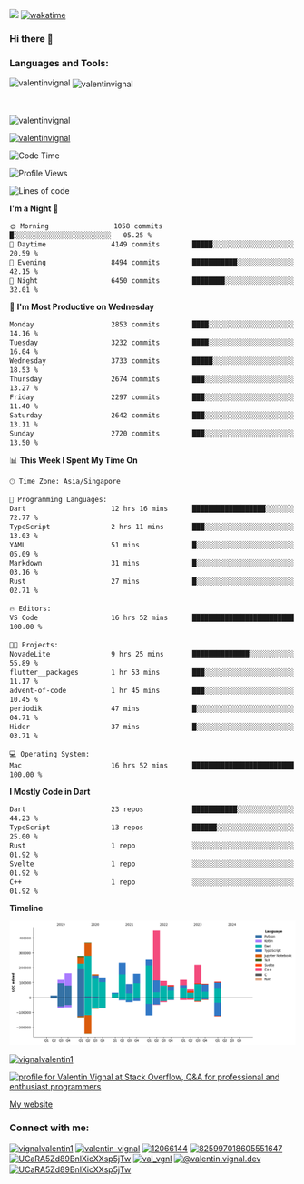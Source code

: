 
![](https://komarev.com/ghpvc/?username=valentinvignal&label=Profile%20views&color=0e75b6&style=flat)
[![wakatime](https://wakatime.com/badge/user/a700230c-ba51-4378-8fbc-fbcb542401ed.svg)](https://wakatime.com/@a700230c-ba51-4378-8fbc-fbcb542401ed)

### Hi there 👋

<h3 align="left">Languages and Tools:</h3>


<p><img align="left" src="https://github-readme-stats.vercel.app/api?username=ValentinVignal&count_private=true&show_icons=true&theme=dark" alt="valentinvignal" /></p>

<p>&nbsp;<img align="center" src="https://github-readme-stats.vercel.app/api/top-langs/?username=ValentinVignal&hide=jupyter%20notebook&layout=compact&theme=dark" alt="valentinvignal" /></p>

<br/>

<p><img align="center" src="https://github-readme-streak-stats.herokuapp.com/?user=valentinvignal&theme=dark" alt="valentinvignal" /></p>


<p align="left"> <a href="https://github.com/ryo-ma/github-profile-trophy"><img src="https://github-profile-trophy.vercel.app/?username=valentinvignal&theme=darkhub" alt="valentinvignal" /></a> </p>

<!--START_SECTION:waka-->
![Code Time](http://img.shields.io/badge/Code%20Time-2%2C436%20hrs%2036%20mins-blue)

![Profile Views](http://img.shields.io/badge/Profile%20Views-0-blue)

![Lines of code](https://img.shields.io/badge/From%20Hello%20World%20I%27ve%20Written-3.2%20million%20lines%20of%20code-blue)

**I'm a Night 🦉** 

```text
🌞 Morning                1058 commits        █░░░░░░░░░░░░░░░░░░░░░░░░   05.25 % 
🌆 Daytime                4149 commits        █████░░░░░░░░░░░░░░░░░░░░   20.59 % 
🌃 Evening                8494 commits        ███████████░░░░░░░░░░░░░░   42.15 % 
🌙 Night                  6450 commits        ████████░░░░░░░░░░░░░░░░░   32.01 % 
```
📅 **I'm Most Productive on Wednesday** 

```text
Monday                   2853 commits        ████░░░░░░░░░░░░░░░░░░░░░   14.16 % 
Tuesday                  3232 commits        ████░░░░░░░░░░░░░░░░░░░░░   16.04 % 
Wednesday                3733 commits        █████░░░░░░░░░░░░░░░░░░░░   18.53 % 
Thursday                 2674 commits        ███░░░░░░░░░░░░░░░░░░░░░░   13.27 % 
Friday                   2297 commits        ███░░░░░░░░░░░░░░░░░░░░░░   11.40 % 
Saturday                 2642 commits        ███░░░░░░░░░░░░░░░░░░░░░░   13.11 % 
Sunday                   2720 commits        ███░░░░░░░░░░░░░░░░░░░░░░   13.50 % 
```


📊 **This Week I Spent My Time On** 

```text
🕑︎ Time Zone: Asia/Singapore

💬 Programming Languages: 
Dart                     12 hrs 16 mins      ██████████████████░░░░░░░   72.77 % 
TypeScript               2 hrs 11 mins       ███░░░░░░░░░░░░░░░░░░░░░░   13.03 % 
YAML                     51 mins             █░░░░░░░░░░░░░░░░░░░░░░░░   05.09 % 
Markdown                 31 mins             █░░░░░░░░░░░░░░░░░░░░░░░░   03.16 % 
Rust                     27 mins             █░░░░░░░░░░░░░░░░░░░░░░░░   02.71 % 

🔥 Editors: 
VS Code                  16 hrs 52 mins      █████████████████████████   100.00 % 

🐱‍💻 Projects: 
NovadeLite               9 hrs 25 mins       ██████████████░░░░░░░░░░░   55.89 % 
flutter__packages        1 hr 53 mins        ███░░░░░░░░░░░░░░░░░░░░░░   11.17 % 
advent-of-code           1 hr 45 mins        ███░░░░░░░░░░░░░░░░░░░░░░   10.45 % 
periodik                 47 mins             █░░░░░░░░░░░░░░░░░░░░░░░░   04.71 % 
Hider                    37 mins             █░░░░░░░░░░░░░░░░░░░░░░░░   03.71 % 

💻 Operating System: 
Mac                      16 hrs 52 mins      █████████████████████████   100.00 % 
```

**I Mostly Code in Dart** 

```text
Dart                     23 repos            ███████████░░░░░░░░░░░░░░   44.23 % 
TypeScript               13 repos            ██████░░░░░░░░░░░░░░░░░░░   25.00 % 
Rust                     1 repo              ░░░░░░░░░░░░░░░░░░░░░░░░░   01.92 % 
Svelte                   1 repo              ░░░░░░░░░░░░░░░░░░░░░░░░░   01.92 % 
C++                      1 repo              ░░░░░░░░░░░░░░░░░░░░░░░░░   01.92 % 
```



**Timeline**

![Lines of Code chart](https://raw.githubusercontent.com/ValentinVignal/ValentinVignal/main/assets/bar_graph.png)


<!--END_SECTION:waka-->

<p align="left"> <a href="https://twitter.com/vignalvalentin1" target="blank"><img src="https://img.shields.io/twitter/follow/vignalvalentin1?logo=twitter" alt="vignalvalentin1" /></a> </p>

<a href="https://stackoverflow.com/users/12066144/valentin-vignal"><img src="https://stackexchange.com/users/flair/16694563.png?theme=dark" width="208" height="58" alt="profile for Valentin Vignal at Stack Overflow, Q&amp;A for professional and enthusiast programmers" title="profile for Valentin Vignal at Stack Overflow, Q&amp;A for professional and enthusiast programmers"></a>

[My website](https://valentinvignal.github.io/portfolio/)

<h3 align="left">Connect with me:</h3>
<p align="left">
<a href="https://twitter.com/vignalvalentin1" target="blank"><img align="center" src="https://raw.githubusercontent.com/rahuldkjain/github-profile-readme-generator/master/src/images/icons/Social/twitter.svg" alt="vignalvalentin1" height="30" width="40" /></a>
<a href="https://linkedin.com/in/valentin-vignal" target="blank"><img align="center" src="https://raw.githubusercontent.com/rahuldkjain/github-profile-readme-generator/master/src/images/icons/Social/linked-in-alt.svg" alt="valentin-vignal" height="30" width="40" /></a>
<a href="https://stackoverflow.com/users/12066144" target="blank"><img align="center" src="https://raw.githubusercontent.com/rahuldkjain/github-profile-readme-generator/master/src/images/icons/Social/stack-overflow.svg" alt="12066144" height="30" width="40" /></a>
<a href="https://discordapp.com/users/825997018605551647" target="blank"><img align="center" src="https://raw.githubusercontent.com/rahuldkjain/github-profile-readme-generator/master/src/images/icons/Social/discord.svg" alt="825997018605551647" height="30" width="40" /></a>
<a href="https://www.reddit.com/user/ValentinVignal" target="blank"><img align="center" src="https://raw.githubusercontent.com/rahuldkjain/github-profile-readme-generator/master/src/images/icons/Social/reddit.svg" alt="UCaRA5Zd89BnlXicXXsp5jTw" height="30" width="40" /></a>
<a href="https://instagram.com/valentin_vignal" target="blank"><img align="center" src="https://raw.githubusercontent.com/rahuldkjain/github-profile-readme-generator/master/src/images/icons/Social/instagram.svg" alt="val_vgnl" height="30" width="40" /></a>
<a href="https://medium.com/@valentin.vignal.dev" target="blank"><img align="center" src="https://raw.githubusercontent.com/rahuldkjain/github-profile-readme-generator/master/src/images/icons/Social/medium.svg" alt="@valentin.vignal.dev" height="30" width="40" /></a>
<a href="https://www.youtube.com/channel/UCaRA5Zd89BnlXicXXsp5jTw" target="blank"><img align="center" src="https://raw.githubusercontent.com/rahuldkjain/github-profile-readme-generator/master/src/images/icons/Social/youtube.svg" alt="UCaRA5Zd89BnlXicXXsp5jTw" height="30" width="40" /></a>
</p>


